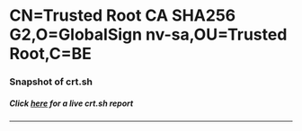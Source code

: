 # CN=Trusted Root CA SHA256 G2,O=GlobalSign nv-sa,OU=Trusted Root,C=BE
### Snapshot of crt.sh
##### Click [here](https://crt.sh/?q=Serial_46F08CDA245D90213CD9938ED9D5) for a live crt.sh report

---
